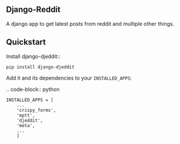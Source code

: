 Django-Reddit
---------------------

A django app to get latest posts from reddit and multiple other things.



Quickstart
----------

Install django-djeddit::

    pip install django-djeddit

Add it and its dependencies to your `INSTALLED_APPS`:

.. code-block:: python

    INSTALLED_APPS = [
        ...
        'crispy_forms',
        'mptt',
        'djeddit',
        'meta',
        ...
        ]
